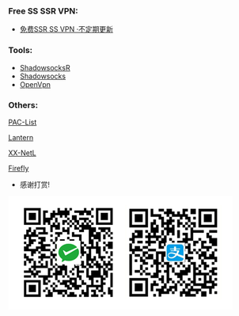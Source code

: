 ### Free SS SSR VPN:
- [免费SSR SS VPN ·不定期更新](https://gitee.com/QinHaolei/Over-The-Wall/tree/master/Free-SS-SSR-VPN.md)

### Tools:

- [ShadowsocksR](https://gitee.com/QinHaolei/Over-The-Wall/tree/master/Tools/ShadowsocksR)
- [Shadowsocks](https://gitee.com/QinHaolei/Over-The-Wall/tree/master/Tools/Shadowsocks)  
- [OpenVpn](https://gitee.com/QinHaolei/Over-The-Wall/tree/master/Tools/OpenVpn) 

### Others:

[PAC-List](https://gitee.com/QinHaolei/Over-The-Wall/blob/master/pac.txt)

[Lantern](https://github.com/getlantern/lantern)

[XX-NetL](https://github.com/XX-net/XX-Net)

[Firefly](https://github.com/yinghuocho/firefly-proxy) 


- 感谢打赏!

![](image/wechatAndAliPay.png) 